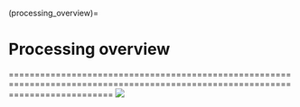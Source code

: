 (processing_overview)=
# Processing overview
================================================================================================================================
![](/Images/Processing.png)
